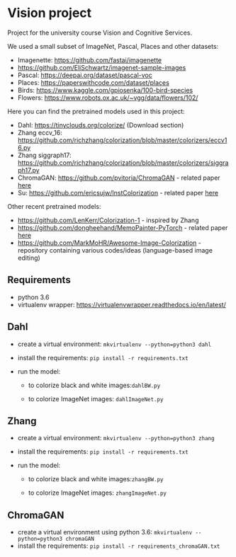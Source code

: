 # Vision project
Project for the university course Vision and Cognitive Services.

We used a small subset of ImageNet, Pascal, Places and other datasets:
- Imagenette: https://github.com/fastai/imagenette
- https://github.com/EliSchwartz/imagenet-sample-images
- Pascal: https://deepai.org/dataset/pascal-voc
- Places: https://paperswithcode.com/dataset/places
- Birds: https://www.kaggle.com/gpiosenka/100-bird-species
- Flowers: https://www.robots.ox.ac.uk/~vgg/data/flowers/102/

Here you can find the pretrained models used in this project:
- Dahl: https://tinyclouds.org/colorize/ (Download section)
- Zhang eccv_16: https://github.com/richzhang/colorization/blob/master/colorizers/eccv16.py
- Zhang siggraph17: https://github.com/richzhang/colorization/blob/master/colorizers/siggraph17.py
- ChromaGAN: https://github.com/pvitoria/ChromaGAN - related paper [here](https://arxiv.org/pdf/1907.09837.pdf)
- Su: https://github.com/ericsujw/InstColorization - related paper [here](https://arxiv.org/pdf/2005.10825.pdf)

Other recent pretrained models:
- https://github.com/LenKerr/Colorization-1 - inspired by Zhang
- https://github.com/dongheehand/MemoPainter-PyTorch - related paper [here](https://arxiv.org/pdf/1906.11888.pdf)
- https://github.com/MarkMoHR/Awesome-Image-Colorization - repository containing various codes/ideas (language-based image editing)

## Requirements
- python 3.6
- virtualenv wrapper: https://virtualenvwrapper.readthedocs.io/en/latest/

## Dahl
- create a virtual environment: `mkvirtualenv --python=python3 dahl`
- install the requirements: `pip install -r requirements.txt`

- run the model: 
  - to colorize black and white images:`dahlBW.py`
  
  - to colorize ImageNet images: `dahlImageNet.py`
    
## Zhang
- create a virtual environment: `mkvirtualenv --python=python3 zhang`
- install the requirements: `pip install -r requirements.txt`

- run the model: 
  - to colorize black and white images:`zhangBW.py`
  
  - to colorize ImageNet images: `zhangImageNet.py`

## ChromaGAN
- create a virtual environment using python 3.6: `mkvirtualenv --python=python3 chromaGAN`
- install the requirements: `pip install -r requirements_chromaGAN.txt`

